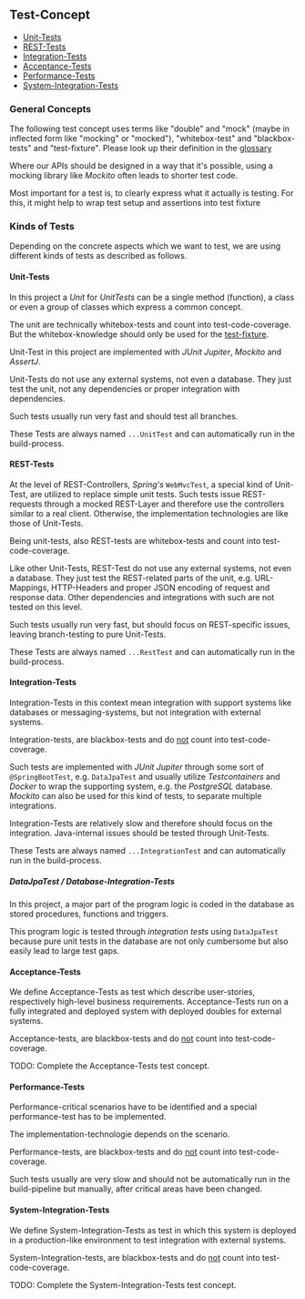 ## Test-Concept

<!-- generated TOC begin: -->
- [Unit-Tests](#unit-tests)
- [REST-Tests](#rest-tests)
- [Integration-Tests](#integration-tests)
- [Acceptance-Tests](#acceptance-tests)
- [Performance-Tests](#performance-tests)
- [System-Integration-Tests](#system-integration-tests)
<!-- generated TOC end. -->

### General Concepts

The following test concept uses terms like "double" and "mock" (maybe in inflected form like "mocking" or "mocked"), "whitebox-test" and "blackbox-tests" and "test-fixture".
Please look up their definition in the [glossary](glossary.md)

Where our APIs should be designed in a way that it's possible, using a mocking library like *Mockito* often leads to shorter test code.

Most important for a test is, to clearly express what it actually is testing.
For this, it might help to wrap test setup and assertions into test fixture 


### Kinds of Tests

Depending on the concrete aspects which we want to test, we are using different kinds of tests as described as follows.

#### Unit-Tests

In this project a *Unit* for *UnitTests* can be a single method (function), a class or even a group of classes which express a common concept.

The unit are technically whitebox-tests and count into test-code-coverage.
But the whitebox-knowledge should only be used for the [test-fixture](./glossary.md#test-fixture).

Unit-Test in this project are implemented with *JUnit Jupiter*, *Mockito* and *AssertJ*.

Unit-Tests do not use any external systems, not even a database.
They just test the unit, not any dependencies or proper integration with dependencies.

Such tests usually run very fast and should test all branches.

These Tests are always named `...UnitTest` and can automatically run in the build-process.


#### REST-Tests

At the level of REST-Controllers, *Spring's* `WebMvcTest`, a special kind of Unit-Test, are utilized to replace simple unit tests.
Such tests issue REST-requests through a mocked REST-Layer and therefore use the controllers similar to a real client.
Otherwise, the implementation technologies are like those of Unit-Tests.

Being unit-tests, also REST-tests are whitebox-tests and count into test-code-coverage.

Like other Unit-Tests, REST-Test do not use any external systems, not even a database.
They just test the REST-related parts of the unit, e.g. URL-Mappings, HTTP-Headers and proper JSON encoding of request and response data.
Other dependencies and integrations with such are not tested on this level.

Such tests usually run very fast, but should focus on REST-specific issues, leaving branch-testing to pure Unit-Tests.

These Tests are always named `...RestTest` and can automatically run in the build-process.


#### Integration-Tests

Integration-Tests in this context mean integration with support systems like databases or messaging-systems, but not integration with external systems.

Integration-tests, are blackbox-tests and do <u>not</u> count into test-code-coverage.

Such tests are implemented with *JUnit Jupiter* through some sort of `@SpringBootTest`, e.g. `DataJpaTest` and usually utilize *Testcontainers* and *Docker* to wrap the supporting system, e.g. the *PostgreSQL* database.
*Mockito* can also be used for this kind of tests, to separate multiple integrations.

Integration-Tests are relatively slow and therefore should focus on the integration.
Java-internal issues should be tested through Unit-Tests.

These Tests are always named `...IntegrationTest` and can automatically run in the build-process.

##### DataJpaTest / Database-Integration-Tests

In this project, a major part of the program logic is coded in the database as stored procedures, functions and triggers.

This program logic is tested through *integration tests* using `DataJpaTest`
because pure unit tests in the database are not only cumbersome but also easily lead to large test gaps. 


#### Acceptance-Tests

We define Acceptance-Tests as test which describe user-stories, respectively high-level business requirements.
Acceptance-Tests run on a fully integrated and deployed system with deployed doubles for external systems.

Acceptance-tests, are blackbox-tests and do <u>not</u> count into test-code-coverage.

TODO: Complete the Acceptance-Tests test concept.


#### Performance-Tests

Performance-critical scenarios have to be identified and a special performance-test has to be implemented.

The implementation-technologie depends on the scenario.

Performance-tests, are blackbox-tests and do <u>not</u> count into test-code-coverage.

Such tests usually are very slow and should not be automatically run in the build-pipeline but manually, after critical areas have been changed.


#### System-Integration-Tests

We define System-Integration-Tests as test in which this system is deployed in a production-like environment to test integration with external systems.

System-Integration-tests, are blackbox-tests and do <u>not</u> count into test-code-coverage.

TODO: Complete the System-Integration-Tests test concept.
